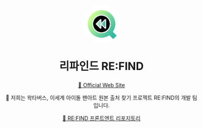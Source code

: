 <p align="center">
    <img src="https://github.com/Chokoty/re-find_nextjs/blob/main/public/refind4_alpha.png?raw=true" align="center" width="100px" style="border-radius: 50%;">
</p>

<h1 align="center">리파인드 RE:FIND</h1>
<h3 align="center"></h3>
<p align="center">
    <a href="https://re-find.xyz/" target="_blank">🔗 Official Web Site</a>
</p>
<p align="center">
    👋 저희는 왁타버스, 이세계 아이돌 팬아트 원본 출처 찾기 프로젝트 RE:FIND의 개발 팀입니다.
</p>
<p align="center">
     <a href="https://github.com/Chokoty/re-find_nextjs" target="_blank">🔗 RE:FIND 프론트엔트 리포지토리</a>
</p>
